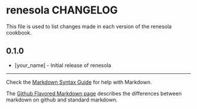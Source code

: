 renesola CHANGELOG
==================

This file is used to list changes made in each version of the renesola cookbook.

0.1.0
-----
- [your_name] - Initial release of renesola

- - -
Check the [Markdown Syntax Guide](http://daringfireball.net/projects/markdown/syntax) for help with Markdown.

The [Github Flavored Markdown page](http://github.github.com/github-flavored-markdown/) describes the differences between markdown on github and standard markdown.
